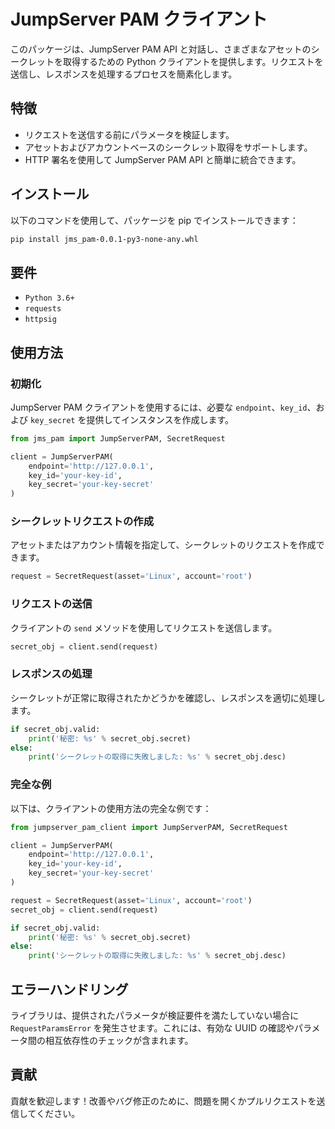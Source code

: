 # JumpServer PAM クライアント

このパッケージは、JumpServer PAM API と対話し、さまざまなアセットのシークレットを取得するための Python クライアントを提供します。リクエストを送信し、レスポンスを処理するプロセスを簡素化します。

## 特徴

- リクエストを送信する前にパラメータを検証します。
- アセットおよびアカウントベースのシークレット取得をサポートします。
- HTTP 署名を使用して JumpServer PAM API と簡単に統合できます。

## インストール

以下のコマンドを使用して、パッケージを pip でインストールできます：

```bash
pip install jms_pam-0.0.1-py3-none-any.whl
```

## 要件

- `Python 3.6+`
- `requests`
- `httpsig`

## 使用方法

### 初期化

JumpServer PAM クライアントを使用するには、必要な `endpoint`、`key_id`、および `key_secret` を提供してインスタンスを作成します。

```python
from jms_pam import JumpServerPAM, SecretRequest

client = JumpServerPAM(
    endpoint='http://127.0.0.1',
    key_id='your-key-id',
    key_secret='your-key-secret'
)
```

### シークレットリクエストの作成

アセットまたはアカウント情報を指定して、シークレットのリクエストを作成できます。

```python
request = SecretRequest(asset='Linux', account='root')
```

### リクエストの送信

クライアントの `send` メソッドを使用してリクエストを送信します。

```python
secret_obj = client.send(request)
```

### レスポンスの処理

シークレットが正常に取得されたかどうかを確認し、レスポンスを適切に処理します。

```python
if secret_obj.valid:
    print('秘密: %s' % secret_obj.secret)
else:
    print('シークレットの取得に失敗しました: %s' % secret_obj.desc)
```

### 完全な例

以下は、クライアントの使用方法の完全な例です：

```python
from jumpserver_pam_client import JumpServerPAM, SecretRequest

client = JumpServerPAM(
    endpoint='http://127.0.0.1',
    key_id='your-key-id',
    key_secret='your-key-secret'
)

request = SecretRequest(asset='Linux', account='root')
secret_obj = client.send(request)

if secret_obj.valid:
    print('秘密: %s' % secret_obj.secret)
else:
    print('シークレットの取得に失敗しました: %s' % secret_obj.desc)
```

## エラーハンドリング

ライブラリは、提供されたパラメータが検証要件を満たしていない場合に `RequestParamsError` を発生させます。これには、有効な UUID の確認やパラメータ間の相互依存性のチェックが含まれます。

## 貢献

貢献を歓迎します！改善やバグ修正のために、問題を開くかプルリクエストを送信してください。
